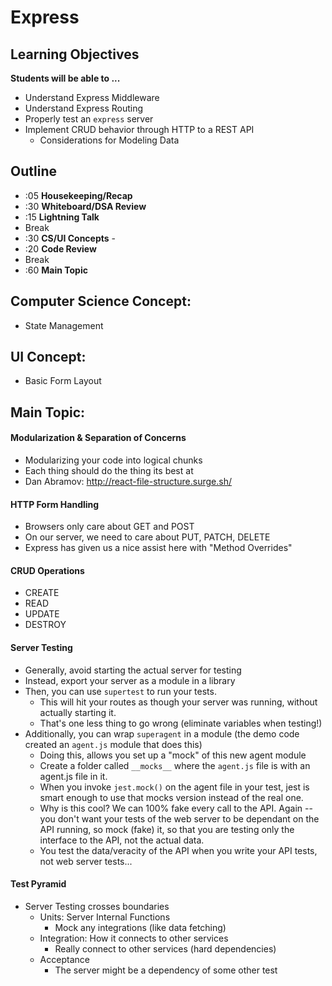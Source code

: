 # Express 

## Learning Objectives

**Students will be able to ...**

* Understand Express Middleware
* Understand Express Routing
* Properly test an `express` server
* Implement CRUD behavior through HTTP to a REST API
  * Considerations for Modeling Data

## Outline
* :05 **Housekeeping/Recap**
* :30 **Whiteboard/DSA Review** 
* :15 **Lightning Talk** 
* Break 
* :30 **CS/UI Concepts** -
* :20 **Code Review** 
* Break
* :60 **Main Topic**

## Computer Science Concept:
* State Management

## UI Concept:
* Basic Form Layout

## Main Topic:

#### Modularization & Separation of Concerns
* Modularizing your code into logical chunks
* Each thing should do the thing its best at
* Dan Abramov: http://react-file-structure.surge.sh/

#### HTTP Form Handling
* Browsers only care about GET and POST
* On our server, we need to care about PUT, PATCH, DELETE
* Express has given us a nice assist here with "Method Overrides"

#### CRUD Operations
* CREATE
* READ
* UPDATE
* DESTROY

#### Server Testing
* Generally, avoid starting the actual server for testing
* Instead, export your server as a module in a library
* Then, you can use `supertest` to run your tests.
  * This will hit your routes as though your server was running, without actually starting it.
  * That's one less thing to go wrong (eliminate variables when testing!)
* Additionally, you can wrap `superagent` in a module (the demo code created an `agent.js` module that does this)
  * Doing this, allows you set up a "mock" of this new agent module
  * Create a folder called `__mocks__` where the `agent.js` file is with an agent.js file in it.
  * When you invoke `jest.mock()` on the agent file in your test, jest is smart enough to use that mocks version instead of the real one.
  * Why is this cool? We can 100% fake every call to the API.  Again -- you don't want your tests of the web server to be dependant on the API running, so mock (fake) it, so that you are testing only the interface to the API, not the actual data.
  * You test the data/veracity of the API when you write your API tests, not web server tests...

#### Test Pyramid
  * Server Testing crosses boundaries
    * Units: Server Internal Functions
      * Mock any integrations (like data fetching)
    * Integration: How it connects to other services
      * Really connect to other services (hard dependencies)
    * Acceptance
      * The server might be a dependency of some other test



